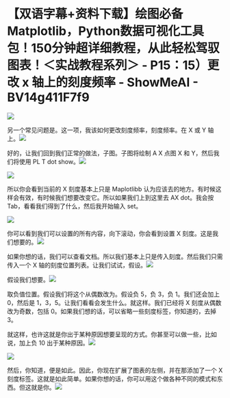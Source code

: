 # 【双语字幕+资料下载】绘图必备Matplotlib，Python数据可视化工具包！150分钟超详细教程，从此轻松驾驭图表！＜实战教程系列＞ - P15：15）更改 x 轴上的刻度频率 - ShowMeAI - BV14g411F7f9

![](img/2c77c1e593fb989487c1f3b73491cf29_0.png)

另一个常见问题是。这一项，我该如何更改刻度频率，刻度频率。在 X 或 Y 轴上。![](img/2c77c1e593fb989487c1f3b73491cf29_2.png)

好的，让我们回到我们正常的做法，子图。子图将绘制 A X 点图 X 和 Y，然后我们将使用 PL T dot show。![](img/2c77c1e593fb989487c1f3b73491cf29_4.png)

![](img/2c77c1e593fb989487c1f3b73491cf29_5.png)

所以你会看到当前的 X 刻度基本上只是 Maplotlibb 认为应该去的地方。有时候这样会有效，有时候我们想要改变它。所以如果我们上到这里去 AX dot。我会按 Tab，看看我们得到了什么，然后我开始输入 set。

![](img/2c77c1e593fb989487c1f3b73491cf29_7.png)

你可以看到我们可以设置的所有内容，向下滚动，你会看到设置 X 刻度。这是我们想要的。![](img/2c77c1e593fb989487c1f3b73491cf29_9.png)

如果你想的话，我们可以查看文档。所以我们基本上只是传入刻度。然后我们只需传入一个 X 轴的刻度位置列表。让我们试试，假设。![](img/2c77c1e593fb989487c1f3b73491cf29_11.png)

假设我们想要。![](img/2c77c1e593fb989487c1f3b73491cf29_13.png)

取负值位置。假设我们将这个从偶数改为。假设负 5，负 3，负 1。我们还会加上 0，然后是 1，3，5。让我们看看会发生什么。就这样。我们已经将 X 刻度从偶数改为奇数，包括 0。如果我们想的话，可以省略一些刻度标签，你知道的，去掉 3。

就这样，也许这就是你出于某种原因想要呈现的方式。你甚至可以做一些，比如说，加上负 10 出于某种原因。![](img/2c77c1e593fb989487c1f3b73491cf29_15.png)

![](img/2c77c1e593fb989487c1f3b73491cf29_16.png)

然后，你知道，便是如此。因此，你现在扩展了图表的左侧，并在那添加了一个 X 刻度标签。这就是如此简单。如果你想的话，你可以用这个做各种不同的模式和东西。但这就是你。![](img/2c77c1e593fb989487c1f3b73491cf29_18.png)
